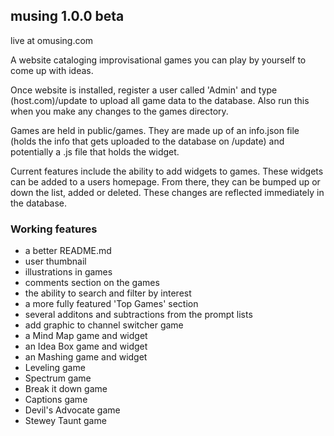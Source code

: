 ## musing 1.0.0 beta

live at omusing.com

A website cataloging improvisational games you can play by yourself to come up with ideas.

Once website is installed, register a user called 'Admin' and type (host.com)/update to
upload all game data to the database. Also run this when you make any changes to the games
directory.

Games are held in public/games. They are made up of an info.json file (holds the info that
gets uploaded to the database on /update) and potentially a .js file that holds the widget.

Current features include the ability to add widgets to games. These widgets can be added to
a users homepage. From there, they can be bumped up or down the list, added or deleted.
These changes are reflected immediately in the database.

### Working features
* a better README.md
* user thumbnail
* illustrations in games
* comments section on the games
* the ability to search and filter by interest
* a more fully featured 'Top Games' section
* several additons and subtractions from the prompt lists
* add graphic to channel switcher game
* a Mind Map game and widget
* an Idea Box game and widget
* an Mashing game and widget
* Leveling game
* Spectrum game
* Break it down game
* Captions game
* Devil's Advocate game
* Stewey Taunt game


